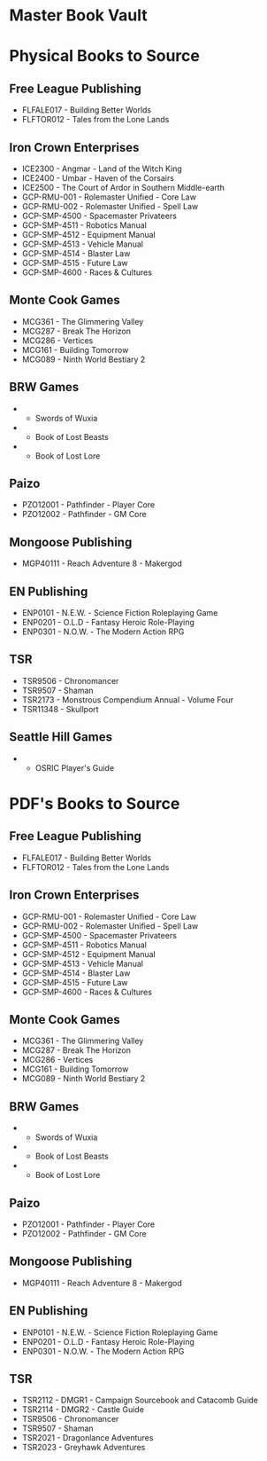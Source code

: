 # Master Book Vault
# Physical Books to Source
## Free League Publishing
- FLFALE017 - Building Better Worlds
- FLFTOR012 - Tales from the Lone Lands
## Iron Crown Enterprises
- ICE2300 - Angmar - Land of the Witch King
- ICE2400 - Umbar - Haven of the Corsairs
- ICE2500 - The Court of Ardor in Southern Middle-earth
- GCP-RMU-001 - Rolemaster Unified - Core Law
- GCP-RMU-002 - Rolemaster Unified - Spell Law
- GCP-SMP-4500 - Spacemaster Privateers
- GCP-SMP-4511 - Robotics Manual
- GCP-SMP-4512 - Equipment Manual
- GCP-SMP-4513 - Vehicle Manual
- GCP-SMP-4514 - Blaster Law
- GCP-SMP-4515 - Future Law
- GCP-SMP-4600 - Races & Cultures
## Monte Cook Games
- MCG361 - The Glimmering Valley
- MCG287 - Break The Horizon
- MCG286 - Vertices
- MCG161 - Building Tomorrow
- MCG089 - Ninth World Bestiary 2
## BRW Games
- - Swords of Wuxia
- - Book of Lost Beasts
- - Book of Lost Lore
## Paizo
- PZO12001 - Pathfinder - Player Core
- PZO12002 - Pathfinder - GM Core
## Mongoose Publishing
- MGP40111 - Reach Adventure 8 - Makergod
## EN Publishing
- ENP0101 - N.E.W. - Science Fiction Roleplaying Game
- ENP0201 - O.L.D - Fantasy Heroic Role-Playing
- ENP0301 - N.O.W. - The Modern Action RPG
## TSR
- TSR9506 - Chronomancer
- TSR9507 - Shaman
- TSR2173 - Monstrous Compendium Annual - Volume Four
- TSR11348 - Skullport
## Seattle Hill Games
- - OSRIC Player's Guide
# PDF's Books to Source
## Free League Publishing
- FLFALE017 - Building Better Worlds
- FLFTOR012 - Tales from the Lone Lands
## Iron Crown Enterprises
- GCP-RMU-001 - Rolemaster Unified - Core Law
- GCP-RMU-002 - Rolemaster Unified - Spell Law
- GCP-SMP-4500 - Spacemaster Privateers
- GCP-SMP-4511 - Robotics Manual
- GCP-SMP-4512 - Equipment Manual
- GCP-SMP-4513 - Vehicle Manual
- GCP-SMP-4514 - Blaster Law
- GCP-SMP-4515 - Future Law
- GCP-SMP-4600 - Races & Cultures
## Monte Cook Games
- MCG361 - The Glimmering Valley
- MCG287 - Break The Horizon
- MCG286 - Vertices
- MCG161 - Building Tomorrow
- MCG089 - Ninth World Bestiary 2
## BRW Games
- - Swords of Wuxia
- - Book of Lost Beasts
- - Book of Lost Lore
## Paizo
- PZO12001 - Pathfinder - Player Core
- PZO12002 - Pathfinder - GM Core
## Mongoose Publishing
- MGP40111 - Reach Adventure 8 - Makergod
## EN Publishing
- ENP0101 - N.E.W. - Science Fiction Roleplaying Game
- ENP0201 - O.L.D - Fantasy Heroic Role-Playing
- ENP0301 - N.O.W. - The Modern Action RPG
## TSR
- TSR2112 - DMGR1 - Campaign Sourcebook and Catacomb Guide
- TSR2114 - DMGR2 - Castle Guide
- TSR9506 - Chronomancer
- TSR9507 - Shaman
- TSR2021 - Dragonlance Adventures
- TSR2023 - Greyhawk Adventures
